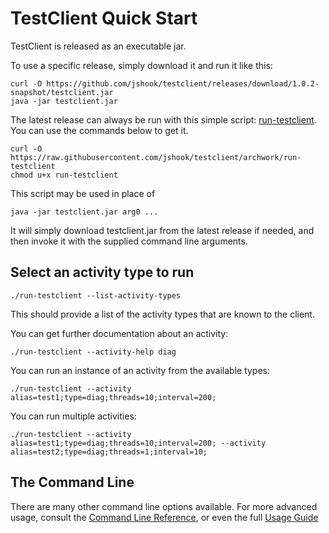 # TestClient Quick Start

TestClient is released as an executable jar.

To use a specific release, simply download it and run it like this:
    
    curl -O https://github.com/jshook/testclient/releases/download/1.0.2-snapshot/testclient.jar
    java -jar testclient.jar
        
The latest release can always be run with this simple script: [run-testclient](https://raw.githubusercontent.com/jshook/testclient/archwork/run-testclient). You can use the commands below to get it.

    curl -O https://raw.githubusercontent.com/jshook/testclient/archwork/run-testclient
    chmod u+x run-testclient
    
This script may be used in place of

    java -jar testclient.jar arg0 ...
    
It will simply download testclient.jar from the latest release if needed, and then invoke it with the supplied command line arguments.

## Select an activity type to run

    ./run-testclient --list-activity-types

This should provide a list of the activity types that are known to the client.

You can get further documentation about an activity:

    ./run-testclient --activity-help diag

You can run an instance of an activity from the available types:

    ./run-testclient --activity alias=test1;type=diag;threads=10;interval=200;

You can run multiple activities:

    ./run-testclient --activity alias=test1;type=diag;threads=10;interval=200; --activity alias=test2;type=diag;threads=1;interval=10;
    
## The Command Line

There are many other command line options available. For more advanced usage, 
consult the [Command Line Reference](command_line.md), or even the full
[Usage Guide](usage_guide.md)